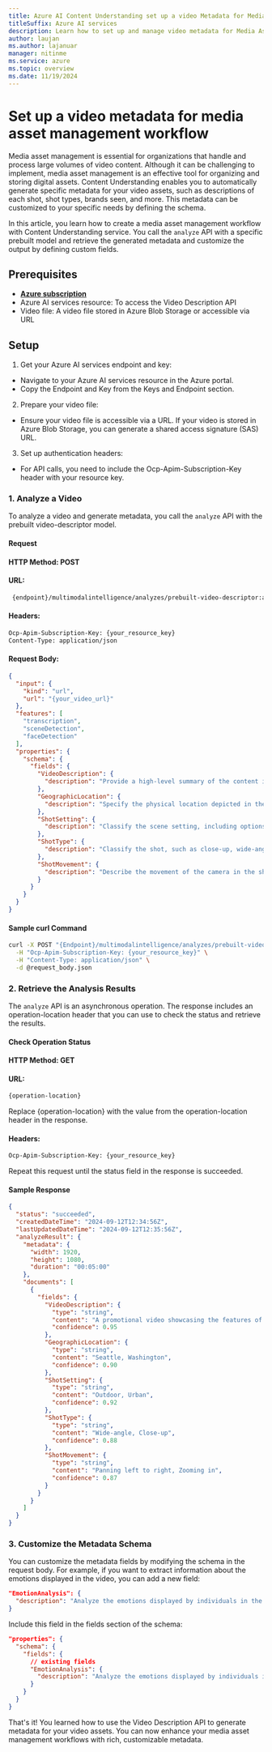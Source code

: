 ```yaml
---
title: Azure AI Content Understanding set up a video Metadata for Media Asset Management workflow
titleSuffix: Azure AI services
description: Learn how to set up and manage video metadata for Media Asset Management workflows.
author: laujan
ms.author: lajanuar
manager: nitinme
ms.service: azure
ms.topic: overview
ms.date: 11/19/2024
---
```


# Set up a video metadata for media asset management workflow

Media asset management is essential for organizations that handle and process large volumes of video content. Although it can be challenging to implement, media asset management is an effective tool for organizing and storing digital assets. Content Understanding enables you to automatically generate specific metadata for your video assets, such as descriptions of each shot, shot types, brands seen, and more. This metadata can be customized to your specific needs by defining the schema.

In this article, you learn how to create a media asset management workflow with Content Understanding service. You call the `analyze` API with a specific prebuilt model and retrieve the generated metadata and customize the output by defining custom fields.

## Prerequisites
* [**Azure subscription**](https://azure.microsoft.com/free/)
* Azure AI services resource: To access the Video Description API
* Video file: A video file stored in Azure Blob Storage or accessible via URL

## Setup
1. Get your Azure AI services endpoint and key:
* Navigate to your Azure AI services resource in the Azure portal.
* Copy the Endpoint and Key from the Keys and Endpoint section.
2. Prepare your video file:
* Ensure your video file is accessible via a URL. If your video is stored in Azure Blob Storage, you can generate a shared access signature (SAS) URL.
3. Set up authentication headers:
* For API calls, you need to include the Ocp-Apim-Subscription-Key header with your resource key.

### 1. Analyze a Video
To analyze a video and generate metadata, you call the `analyze` API with the prebuilt video-descriptor model.

#### Request
#### HTTP Method: POST

#### URL:

```bash
 {endpoint}/multimodalintelligence/analyzes/prebuilt-video-descriptor:analyze?api-version=2024-12-01-preview
```



#### Headers:

```bash
Ocp-Apim-Subscription-Key: {your_resource_key}
Content-Type: application/json
```

#### Request Body:
``` json
{
  "input": {
    "kind": "url",
    "url": "{your_video_url}"
  },
  "features": [
    "transcription",
    "sceneDetection",
    "faceDetection"
  ],
  "properties": {
    "schema": {
      "fields": {
        "VideoDescription": {
          "description": "Provide a high-level summary of the content in the video, including themes, subjects, and any key visuals."
        },
        "GeographicLocation": {
          "description": "Specify the physical location depicted in the video, such as city or region."
        },
        "ShotSetting": {
          "description": "Classify the scene setting, including options such as indoor, outdoor, urban, rural, underwater, or aerial."
        },
        "ShotType": {
          "description": "Classify the shot, such as close-up, wide-angle, or medium shot."
        },
        "ShotMovement": {
          "description": "Describe the movement of the camera in the shot, such as panning left to right or zooming in/out."
        }
      }
    }
  }
}
```

#### Sample curl Command
``` bash
curl -X POST "{Endpoint}/multimodalintelligence/analyzes/prebuilt-video-descriptor:analyze?api-version=2024-12-01-preview" \
  -H "Ocp-Apim-Subscription-Key: {your_resource_key}" \
  -H "Content-Type: application/json" \
  -d @request_body.json
```
### 2. Retrieve the Analysis Results
The `analyze` API is an asynchronous operation. The response includes an operation-location header that you can use to check the status and retrieve the results.

#### Check Operation Status
#### HTTP Method: GET

#### URL:
``` bash
{operation-location}
```
Replace {operation-location} with the value from the operation-location header in the response.

#### Headers:

``` bash
Ocp-Apim-Subscription-Key: {your_resource_key}
```
Repeat this request until the status field in the response is succeeded.

#### Sample Response
``` json
{
  "status": "succeeded",
  "createdDateTime": "2024-09-12T12:34:56Z",
  "lastUpdatedDateTime": "2024-09-12T12:35:56Z",
  "analyzeResult": {
    "metadata": {
      "width": 1920,
      "height": 1080,
      "duration": "00:05:00"
    },
    "documents": [
      {
        "fields": {
          "VideoDescription": {
            "type": "string",
            "content": "A promotional video showcasing the features of Contoso's new electric car model.",
            "confidence": 0.95
          },
          "GeographicLocation": {
            "type": "string",
            "content": "Seattle, Washington",
            "confidence": 0.90
          },
          "ShotSetting": {
            "type": "string",
            "content": "Outdoor, Urban",
            "confidence": 0.92
          },
          "ShotType": {
            "type": "string",
            "content": "Wide-angle, Close-up",
            "confidence": 0.88
          },
          "ShotMovement": {
            "type": "string",
            "content": "Panning left to right, Zooming in",
            "confidence": 0.87
          }
        }
      }
    ]
  }
}
```
### 3. Customize the Metadata Schema
You can customize the metadata fields by modifying the schema in the request body. For example, if you want to extract information about the emotions displayed in the video, you can add a new field:
``` json
"EmotionAnalysis": {
  "description": "Analyze the emotions displayed by individuals in the video, such as happiness, sadness, or surprise."
}
```
Include this field in the fields section of the schema:
``` json
"properties": {
  "schema": {
    "fields": {
      // existing fields
      "EmotionAnalysis": {
        "description": "Analyze the emotions displayed by individuals in the video, such as happiness, sadness, or surprise."
      }
    }
  }
}
```

That's it! You learned how to use the Video Description API to generate metadata for your video assets. You can now enhance your media asset management workflows with rich, customizable metadata.